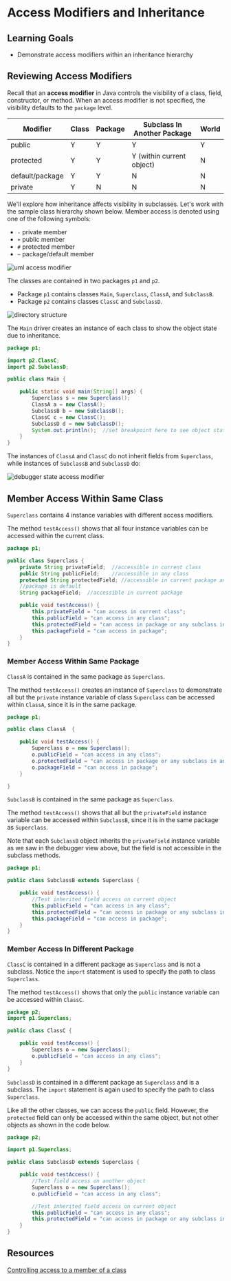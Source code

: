 # Access Modifiers and Inheritance

## Learning Goals

- Demonstrate access modifiers within an inheritance hierarchy

## Reviewing Access Modifiers

Recall that an **access modifier** in Java
controls the visibility of a class, field, constructor, or method.
When an access modifier is not specified, the visibility defaults
to the `package` level.

| Modifier        | Class | Package  | Subclass In<br>Another Package | World |
|-----------------|-------|----------|--------------------------------|-------|
| public          | Y     | Y        | Y                              | Y     | 
| protected       | Y     | Y        | Y  (within current object)     | N     | 
| default/package | Y     | Y        | N                              | N     | 
| private         | Y     | N        | N                              | N     | 

We'll explore how inheritance affects visibility in subclasses.
Let's work with the sample class hierarchy shown below.
Member access is denoted using one of the following symbols:

- `-` private member
- `+` public member
- `#` protected member
- `~` package/default member

![uml access modifier](https://curriculum-content.s3.amazonaws.com/6677/pillars/uml_access_modifier.png)

The classes are contained in two packages `p1` and `p2`. 

- Package `p1` contains classes `Main`, `Superclass`, `ClassA`, and `SubclassB`.
- Package `p2` contains classes `ClassC` and `SubclassD`.

![directory structure](https://curriculum-content.s3.amazonaws.com/6677/pillars/directory_structure.png)

The `Main` driver creates an instance of each class to show the object state due to inheritance.

```java
package p1;

import p2.ClassC;
import p2.SubclassD;

public class Main {

    public static void main(String[] args) {
        Superclass s = new Superclass();
        ClassA a = new ClassA();
        SubclassB b = new SubclassB();
        ClassC c = new ClassC();
        SubclassD d = new SubclassD();
        System.out.println();  //set breakpoint here to see object state
    }
}
```

The instances of `ClassA` and `ClassC` do not inherit fields from `Superclass`,
while instances of `SubclassB` and `SubclassD` do:


![debugger state access modifier](https://curriculum-content.s3.amazonaws.com/6677/pillars/debugger_inherited_state.png)


## Member Access Within Same Class

`Superclass` contains 4 instance variables with different access modifiers.

The method `testAccess()` shows that all four instance variables can be accessed
within the current class.

```java
package p1;

public class Superclass {
    private String privateField;  //accessible in current class
    public String publicField;    //accessible in any class
    protected String protectedField; //accessible in current package and in any subclass
    //package is default
    String packageField;  //accessible in current package

    public void testAccess() {
        this.privateField = "can access in current class";
        this.publicField = "can access in any class";
        this.protectedField = "can access in package or any subclass in another package (current object)";
        this.packageField = "can access in package";
    }
}
```

### Member Access Within Same Package

`ClassA` is contained in the same package as `Superclass`.

The method `testAccess()` creates an instance of `Superclass` to demonstrate
all but the `private` instance variable of class `Superclass`
can be accessed within `ClassA`, since it is in the same package. 

```java
package p1;

public class ClassA  {

    public void testAccess() {
        Superclass o = new Superclass();
        o.publicField = "can access in any class";
        o.protectedField = "can access in package or any subclass in another package (current object)";
        o.packageField = "can access in package";
    }

}
```

`SubclassB` is contained in the same package as `Superclass`.

The method `testAccess()` shows that all but the `privateField` instance variable
can be accessed within `SubclassB`, since it is in the same package as `Superclass`.

Note that each `SubclassB` object inherits
the `privateField` instance variable as we saw in the debugger view above, but
the field is not accessible in the subclass methods.

```java
package p1;

public class SubclassB extends Superclass {

    public void testAccess() {
        //Test inherited field access on current object
        this.publicField = "can access in any class";
        this.protectedField = "can access in package or any subclass in another package (current object)";
        this.packageField = "can access in package";
    }
}
```

### Member Access In Different Package

`ClassC` is contained in a different package as `Superclass` and is not a subclass.
Notice the `import` statement is used to specify the path to class `Superclass`. 

The method `testAccess()` shows that only the `public` instance variable
can be accessed within `ClassC`.

```java
package p2;
import p1.Superclass;

public class ClassC {

    public void testAccess() {
        Superclass o = new Superclass();
        o.publicField = "can access in any class";
    }
}
```

`SubclassD` is contained in a different package as `Superclass` and is a subclass.
The `import` statement is again used to specify the path to class `Superclass`.

Like all the other classes, we can access the `public` field.
However, the `protected` field can only be accessed within the same object,
but not other objects as shown in the code below.

```java
package p2;

import p1.Superclass;

public class SubclassD extends Superclass {

    public void testAccess() {
        //Test field access on another object
        Superclass o = new Superclass();
        o.publicField = "can access in any class";

        //Test inherited field access on current object
        this.publicField = "can access in any class";
        this.protectedField = "can access in package or any subclass in another package (current object)";
    }
}
```

## Resources

[Controlling access to a member of a class](https://docs.oracle.com/javase/tutorial/java/javaOO/accesscontrol.html)
